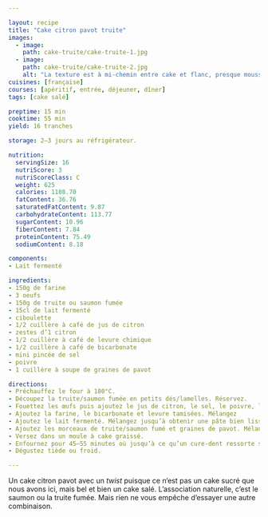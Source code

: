 ```yaml
---

layout: recipe
title: "Cake citron pavot truite"
images:
  - image:
    path: cake-truite/cake-truite-1.jpg
  - image:
    path: cake-truite/cake-truite-2.jpg
    alt: "La texture est à mi-chemin entre cake et flanc, presque mousseuse plutôt que moelleuse." 
cuisines: [française]
courses: [apéritif, entrée, déjeuner, dîner]
tags: [cake salé]

preptime: 15 min
cooktime: 55 min
yield: 16 tranches

storage: 2–3 jours au réfrigérateur.

nutrition:
  servingSize: 16
  nutriScore: 3
  nutriScoreClass: C
  weight: 625
  calories: 1108.70
  fatContent: 36.76
  saturatedFatContent: 9.87
  carbohydrateContent: 113.77
  sugarContent: 10.96
  fiberContent: 7.84
  proteinContent: 75.49
  sodiumContent: 8.18

components: 
- Lait fermenté

ingredients:
- 150g de farine
- 3 oeufs
- 150g de truite ou saumon fumée
- 15cl de lait fermenté
- ciboulette
- 1/2 cuillère à café de jus de citron
- zestes d’1 citron
- 1/2 cuillère à café de levure chimique
- 1/2 cuillère à café de bicarbonate
- mini pincée de sel
- poivre
- 1 cuillère à soupe de graines de pavot

directions:
- Préchauffez le four à 180°C.
- Découpez la truite/saumon fumée en petits dés/lamelles. Réservez.
- Fouettez les œufs puis ajoutez le jus de citron, le sel, le poivre, la ciboulette. Mélangez. 
- Ajoutez la farine, le bicarbonate et levure tamisées. Mélangez
- Ajoutez le lait fermenté. Mélangez jusqu’à obtenir une pâte bien lisse.
- Ajoutez les morceaux de truite/saumon fumé et graines de pavot. Mélangez pour bien les distribuer.
- Versez dans un moule à cake graissé.
- Enfournez pour 45–55 minutes où jusqu’à ce qu’un cure-dent ressorte sec.
- Dégustez tiède ou froid.

---
```


Un cake citron pavot avec un <i lang="en">twist</i> puisque ce n‘est pas un cake sucré que nous avons ici, mais bel et bien un cake salé. L’association naturelle, c’est le saumon ou la truite fumée. Mais rien ne vous empêche d’essayer une autre combinaison.